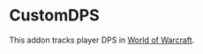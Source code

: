 # CustomDPS

This addon tracks player DPS in [World of Warcraft](https://worldofwarcraft.com/en-us/).
